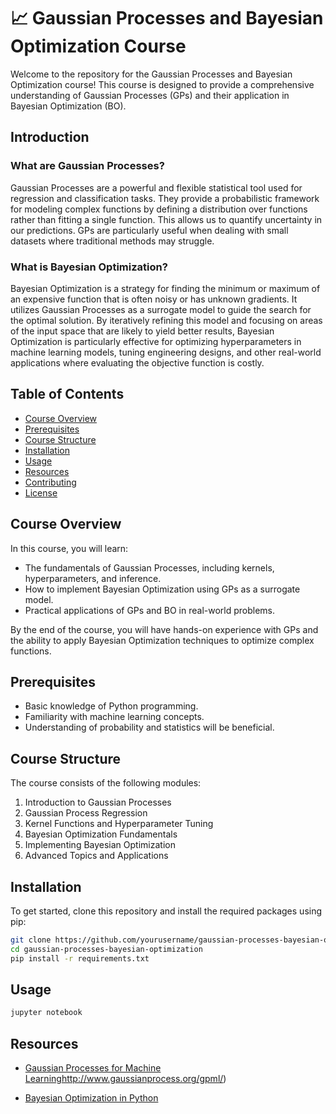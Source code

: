 




# 📈 Gaussian Processes and Bayesian Optimization Course  

Welcome to the repository for the Gaussian Processes and Bayesian Optimization course! This course is designed to provide a comprehensive understanding of Gaussian Processes (GPs) and their application in Bayesian Optimization (BO).  

## Introduction  

### What are Gaussian Processes?  

Gaussian Processes are a powerful and flexible statistical tool used for regression and classification tasks. They provide a probabilistic framework for modeling complex functions by defining a distribution over functions rather than fitting a single function. This allows us to quantify uncertainty in our predictions. GPs are particularly useful when dealing with small datasets where traditional methods may struggle.  

### What is Bayesian Optimization?  

Bayesian Optimization is a strategy for finding the minimum or maximum of an expensive function that is often noisy or has unknown gradients. It utilizes Gaussian Processes as a surrogate model to guide the search for the optimal solution. By iteratively refining this model and focusing on areas of the input space that are likely to yield better results, Bayesian Optimization is particularly effective for optimizing hyperparameters in machine learning models, tuning engineering designs, and other real-world applications where evaluating the objective function is costly.  

## Table of Contents  

- [Course Overview](#course-overview)  
- [Prerequisites](#prerequisites)  
- [Course Structure](#course-structure)  
- [Installation](#installation)  
- [Usage](#usage)  
- [Resources](#resources)  
- [Contributing](#contributing)  
- [License](#license)  

## Course Overview  

In this course, you will learn:  

- The fundamentals of Gaussian Processes, including kernels, hyperparameters, and inference.  
- How to implement Bayesian Optimization using GPs as a surrogate model.  
- Practical applications of GPs and BO in real-world problems.  

By the end of the course, you will have hands-on experience with GPs and the ability to apply Bayesian Optimization techniques to optimize complex functions.  

## Prerequisites  

- Basic knowledge of Python programming.  
- Familiarity with machine learning concepts.  
- Understanding of probability and statistics will be beneficial.  

## Course Structure  

The course consists of the following modules:  

1. Introduction to Gaussian Processes  
2. Gaussian Process Regression  
3. Kernel Functions and Hyperparameter Tuning  
4. Bayesian Optimization Fundamentals  
5. Implementing Bayesian Optimization  
6. Advanced Topics and Applications  

## Installation  

To get started, clone this repository and install the required packages using pip:  

```bash  
git clone https://github.com/yourusername/gaussian-processes-bayesian-optimization.git  
cd gaussian-processes-bayesian-optimization  
pip install -r requirements.txt
```

## Usage

```bash 
jupyter notebook
```

## Resources

- [Gaussian Processes for Machine Learning](book)http://www.gaussianprocess.org/gpml/)

- [Bayesian Optimization in Python](https://github.com/fmfn/BayesianOptimization)




